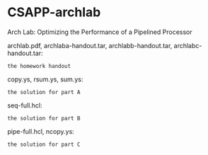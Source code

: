 # CSAPP-archlab
Arch Lab: Optimizing the Performance of a Pipelined Processor

archlab.pdf, archlaba-handout.tar, archlabb-handout.tar, archlabc-handout.tar:

    the homework handout
    
copy.ys, rsum.ys, sum.ys:

    the solution for part A

seq-full.hcl:

    the solution for part B


pipe-full.hcl, ncopy.ys:

    the solution for part C
